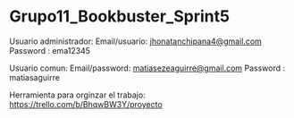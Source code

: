 # Grupo11_Bookbuster_Sprint5

Usuario administrador: 
Email/usuario: jhonatanchipana4@gmail.com
Password : ema12345

Usuario comun: 
Email/password: matiasezeaguirre@gmail.com
Password : matiasaguirre


Herramienta para orginzar el trabajo: https://trello.com/b/BhqwBW3Y/proyecto
